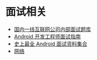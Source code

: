 
# 面试相关

 * [国内一线互联网公司内部面试题库](https://github.com/JackyAndroid/AndroidInterview-Q-A/blob/master/README-CN.md)
 * [Android 开发工程师面试指南](http://www.diycode.cc/wiki/androidinterview)
 * [史上最全 Android 面试资料集合](http://www.jianshu.com/p/d1efe2f31b6d)
 * [网络](http://www.jianshu.com/notebooks/3276500/latest)
